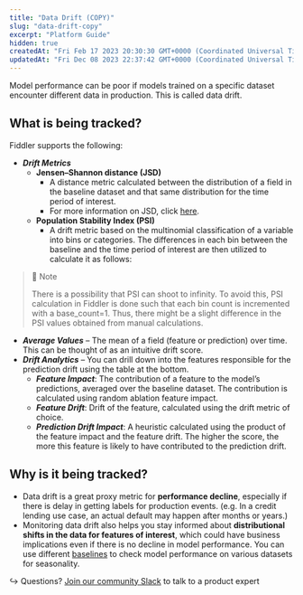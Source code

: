 ```yaml
---
title: "Data Drift (COPY)"
slug: "data-drift-copy"
excerpt: "Platform Guide"
hidden: true
createdAt: "Fri Feb 17 2023 20:30:30 GMT+0000 (Coordinated Universal Time)"
updatedAt: "Fri Dec 08 2023 22:37:42 GMT+0000 (Coordinated Universal Time)"
---
```

Model performance can be poor if models trained on a specific dataset encounter different data in production. This is called data drift. 

## What is being tracked?

Fiddler supports the following:

- **_Drift Metrics_**
  - **Jensen–Shannon distance (JSD)**
    - A distance metric calculated between the distribution of a field in the baseline dataset and that same distribution for the time period of interest.
    - For more information on JSD, click [here](https://docs.scipy.org/doc/scipy/reference/generated/scipy.spatial.distance.jensenshannon.html).
  - **Population Stability Index (PSI)**
    - A drift metric based on the multinomial classification of a variable into bins or categories. The differences in each bin between the baseline and the time period of interest are then utilized to calculate it as follows:

> 🚧 Note
> 
> There is a possibility that PSI can shoot to infinity. To avoid this, PSI calculation in Fiddler is done such that each bin count is incremented with a base_count=1. Thus, there might be a slight difference in the PSI values obtained from manual calculations.

- **_Average Values_** – The mean of a field (feature or prediction) over time. This can be thought of as an intuitive drift score.
- **_Drift Analytics_** – You can drill down into the features responsible for the prediction drift using the table at the bottom.
  - **_Feature Impact_**: The contribution of a feature to the model’s predictions, averaged over the baseline dataset. The contribution is calculated using random ablation feature impact.
  - **_Feature Drift_**: Drift of the feature, calculated using the drift metric of choice.
  - **_Prediction Drift Impact_**: A heuristic calculated using the product of the feature impact and the feature drift. The higher the score, the more this feature is likely to have contributed to the prediction drift.

## Why is it being tracked?

- Data drift is a great proxy metric for **performance decline**, especially if there is delay in getting labels for production events. (e.g. In a credit lending use case, an actual default may happen after months or years.)
- Monitoring data drift also helps you stay informed about **distributional shifts in the data for features of interest**, which could have business implications even if there is no decline in model performance. You can use different [baselines](doc:fiddler-baselines) to check model performance on various datasets for seasonality.

↪ Questions? [Join our community Slack](https://www.fiddler.ai/slackinvite) to talk to a product expert
